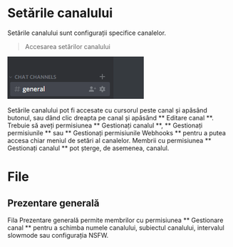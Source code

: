 <!-- TITLE: Setările canalului -->
<!-- SUBTITLE: Descrierea setărilor canalului -->

# Setările canalului
Setările canalului sunt configurații specifice canalelor.

> Accesarea setărilor canalului

![Channel settings](/uploads/channel-settings/75-da-26-1.gif "Channel settings")

Setările canalului pot fi accesate cu cursorul peste canal și apăsând butonul, sau dând clic dreapta pe canal și apăsând ** Editare canal **. Trebuie să aveți permisiunea ** Gestionați canalul **, ** Gestionați permisiunile ** sau ** Gestionați permisiunile Webhooks ** pentru a putea accesa chiar meniul de setări al canalelor. Membrii cu permisiunea ** Gestionați canalul ** pot șterge, de asemenea, canalul.

# File

## Prezentare generală 

Fila Prezentare generală permite membrilor cu permisiunea ** Gestionare canal ** pentru a schimba numele canalului, subiectul canalului, intervalul slowmode sau configurația NSFW.

###